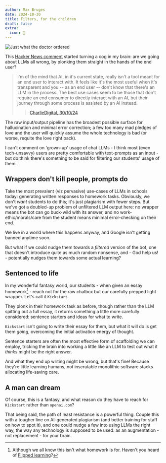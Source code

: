 ```yaml
---
author: Max Bruges
date: 2024-10-30
title: Filters, for the children
draft: false
extra:
  icon: 🚬
---
```


![Just what the doctor ordered](https://tobacco-img.stanford.edu/wp-content/uploads/cigarettes/filter-safety-myths/doctor-ordered/ordered_12a.jpg)

This [Hacker News comment](https://news.ycombinator.com/item?id=41994567) started turning a cog in my brain: are we going about LLMs all wrong, by plonking them straight in the hands of the end user?

> I'm of the mind that AI, in it's current state, really isn't a tool meant for an end user to interact with.
> It feels like it's the most useful when it's transparent and you -- as an end user -- don't know that there's an LLM in the process. The best use cases seem to be those that don't require an end consumer to directly interact with an AI, but their journey through some process is assisted by an AI instead.
>> [CharlieDigital, 30/10/24](https://news.ycombinator.com/user?id=CharlieDigital)

The raw input/output pipeline has the broadest possible surface for hallucination and minimal error correction; a few too many mad pledges of love and the user will quickly assume the whole technology is bad (or worse, requite the love right back).

I can't comment on 'grown-up' usage of chat LLMs - I think most (even tech-unsavvy) users are pretty comfortable with text-prompts as an input - but do think there's something to be said for filtering our students' usage of them.

## Wrappers don't kill people, prompts do

Take the most prevalent (viz pervasive) use-cases of LLMs in schools today: generating written responses to homework tasks. Obviously, we don't *want* students to do this; it's just plagiarism with fewer steps. But we've got a doubled-up problem of unfiltered LLM output here: no wrapper means the bot can go buck-wild with its answer, and no work-ethic/morals/care from the student means minimal error-checking on their end.

We live in a world where this happens anyway, and Google isn't getting banned anytime soon.

But what if we could nudge them towards a *filtered* version of the bot, one that doesn't introduce quite as much random nonsense, and - God help us! - potentially nudges them towards some actual learning?

## Sentenced to life

In my wonderful fantasy world, our students - when given an essay homework[^1] - reach not for the raw chatbox but our carefully prepped light wrapper. Let's call it `Kickstart`.

They plonk in their homework task as before, though rather than the LLM spitting out a full essay, it returns something a little more carefully considered: sentence starters and ideas for what to write.

`Kickstart` isn't going to write their essay for them, but what it will do is get them *going*, overcoming the initial activation energy of thought.

Sentence starters are often the most effective form of scaffolding we can employ, tricking the brain into working a little like an LLM to test out what it *thinks* might be the right answer.

And what they end up writing might be wrong, but that's fine! Because they're little learning humans, not inscrutable monolithic software stacks allocating life-saving care.

## A man can dream

Of course, this is a fantasy, and what reason do they have to reach for `Kickstart` rather than `openai.com`?

That being said, the path of least resistance is a powerful thing. Couple this with a tougher line on AI-generated plagiarism (and better training for staff on how to spot it), and one could nudge a few into using LLMs the right way, the way any technology is supposed to be used: as an augmentation - not replacement - for your brain.

[^1]: Although we all know this isn't what homework is for. Haven't you heard of [Flipped learning](https://www.sciencedirect.com/science/article/pii/S2405844022038178)?
